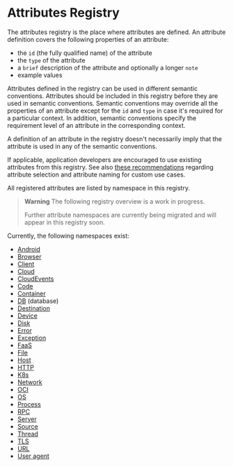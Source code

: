 <!--- Hugo front matter used to generate the website version of this page:
linkTitle: Registry
weight: -2
--->

# Attributes Registry

The attributes registry is the place where attributes are defined. An attribute definition covers the following properties of an attribute:

- the `id` (the fully qualified name) of the attribute
- the `type` of the attribute
- a `brief` description of the attribute and optionally a longer `note`
- example values

Attributes defined in the registry can be used in different semantic conventions. Attributes should be included in this registry before they are used in semantic conventions. Semantic conventions may override all the properties of an attribute except for the `id` and `type` in case it's required for a particular context. In addition, semantic conventions specify the requirement level of an attribute in the corresponding context.

A definition of an attribute in the registry doesn't necessarily imply that the attribute is used in any of the semantic conventions.

If applicable, application developers are encouraged to use existing attributes from this registry. See also [these recommendations][developers recommendations] regarding attribute selection and attribute naming for custom use cases.

All registered attributes are listed by namespace in this registry.

> **Warning**
> The following registry overview is a work in progress.
>
> Further attribute namespaces are currently being migrated and will appear in this registry soon.

Currently, the following namespaces exist:

* [Android](android.md)
* [Browser](browser.md)
* [Client](client.md)
* [Cloud](cloud.md)
* [CloudEvents](cloudevents.md)
* [Code](code.md)
* [Container](container.md)
* [DB](db.md) (database)
* [Destination](destination.md)
* [Device](device.md)
* [Disk](disk.md)
* [Error](error.md)
* [Exception](exception.md)
* [FaaS](faas.md)
* [File](file.md)
* [Host](host.md)
* [HTTP](http.md)
* [K8s](k8s.md)
* [Network](network.md)
* [OCI](oci.md)
* [OS](os.md)
* [Process](process.md)
* [RPC](rpc.md)
* [Server](server.md)
* [Source](source.md)
* [Thread](thread.md)
* [TLS](tls.md)
* [URL](url.md)
* [User agent](user-agent.md)

[developers recommendations]: ../general/attribute-naming.md#recommendations-for-application-developers

